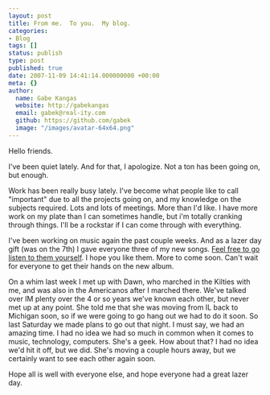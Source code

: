```yaml
---
layout: post
title: From me.  To you.  My blog.
categories:
- Blog
tags: []
status: publish
type: post
published: true
date: 2007-11-09 14:41:14.000000000 +00:00
meta: {}
author:
  name: Gabe Kangas
  website: http://gabekangas
  email: gabek@real-ity.com
  github: https://github.com/gabek
  image: "/images/avatar-64x64.png"
---
```

Hello friends.

I\'ve been quiet lately. And for that, I apologize. Not a ton has been going on, but enough.

Work has been really busy lately. I\'ve become what people like to call \"important\" due to all the projects going on, and my knowledge on the subjects required. Lots and lots of meetings. More than I\'d like. I have more work on my plate than I can sometimes handle, but i\'m totally cranking through things. I\'ll be a rockstar if I can come through with everything.

I\'ve been working on music again the past couple weeks. And as a lazer day gift (was on the 7th) I gave everyone three of my new songs. [Feel free to go listen to them yourself](http://www.real-ity.com/dropbox/lazerdaygift). I hope you like them. More to come soon. Can\'t wait for everyone to get their hands on the new album.

On a whim last week I met up with Dawn, who marched in the Kilties with me, and was also in the Americanos after I marched there. We\'ve talked over IM plenty over the 4 or so years we\'ve known each other, but never met up at any point. She told me that she was moving from IL back to Michigan soon, so if we were going to go hang out we had to do it soon.  So last Saturday we made plans to go out that night. I must say, we had an amazing time. I had no idea we had so much in common when it comes to music, technology, computers. She\'s a geek. How about that? I had no idea we\'d hit it off, but we did. She\'s moving a couple hours away, but we certainly want to see each other again soon.

Hope all is well with everyone else, and hope everyone had a great lazer day.
